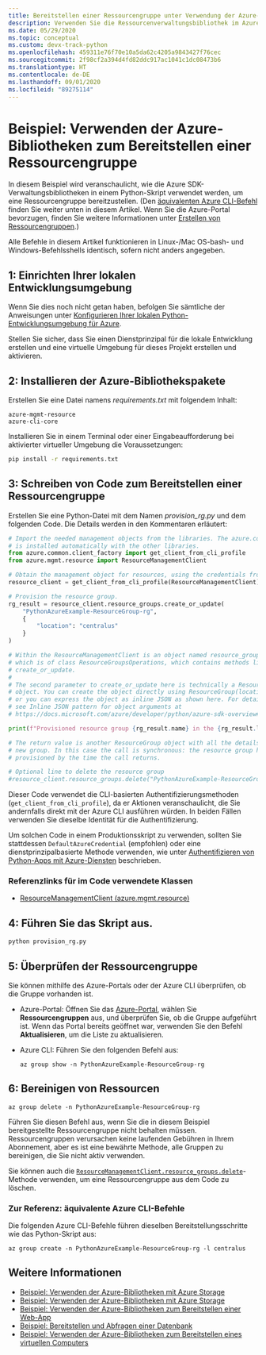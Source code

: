 ```yaml
---
title: Bereitstellen einer Ressourcengruppe unter Verwendung der Azure-Bibliotheken für Python
description: Verwenden Sie die Ressourcenverwaltungsbibliothek im Azure SDK für Python, um eine Ressourcengruppe aus Python-Code zu erstellen.
ms.date: 05/29/2020
ms.topic: conceptual
ms.custom: devx-track-python
ms.openlocfilehash: 459311e76f70e10a5da62c4205a9843427f76cec
ms.sourcegitcommit: 2f98cf2a394d4fd82ddc917ac1041c1dc08473b6
ms.translationtype: HT
ms.contentlocale: de-DE
ms.lasthandoff: 09/01/2020
ms.locfileid: "89275114"
---
```

# <a name="example-use-the-azure-libraries-to-provision-a-resource-group"></a>Beispiel: Verwenden der Azure-Bibliotheken zum Bereitstellen einer Ressourcengruppe

In diesem Beispiel wird veranschaulicht, wie die Azure SDK-Verwaltungsbibliotheken in einem Python-Skript verwendet werden, um eine Ressourcengruppe bereitzustellen. (Den [äquivalenten Azure CLI-Befehl](#for-reference-equivalent-azure-cli-commands) finden Sie weiter unten in diesem Artikel. Wenn Sie die Azure-Portal bevorzugen, finden Sie weitere Informationen unter [Erstellen von Ressourcengruppen](/azure/azure-resource-manager/management/manage-resource-groups-portal).)

Alle Befehle in diesem Artikel funktionieren in Linux-/Mac OS-bash- und Windows-Befehlsshells identisch, sofern nicht anders angegeben.

## <a name="1-set-up-your-local-development-environment"></a>1: Einrichten Ihrer lokalen Entwicklungsumgebung

Wenn Sie dies noch nicht getan haben, befolgen Sie sämtliche der Anweisungen unter [Konfigurieren Ihrer lokalen Python-Entwicklungsumgebung für Azure](configure-local-development-environment.md).

Stellen Sie sicher, dass Sie einen Dienstprinzipal für die lokale Entwicklung erstellen und eine virtuelle Umgebung für dieses Projekt erstellen und aktivieren.

## <a name="2-install-the-azure-library-packages"></a>2: Installieren der Azure-Bibliothekspakete

Erstellen Sie eine Datei namens *requirements.txt* mit folgendem Inhalt:

```text
azure-mgmt-resource
azure-cli-core
```

Installieren Sie in einem Terminal oder einer Eingabeaufforderung bei aktivierter virtueller Umgebung die Voraussetzungen:

```cmd
pip install -r requirements.txt
```

## <a name="3-write-code-to-provision-a-resource-group"></a>3: Schreiben von Code zum Bereitstellen einer Ressourcengruppe

Erstellen Sie eine Python-Datei mit dem Namen *provision_rg.py* und dem folgenden Code. Die Details werden in den Kommentaren erläutert:

```python
# Import the needed management objects from the libraries. The azure.common library
# is installed automatically with the other libraries.
from azure.common.client_factory import get_client_from_cli_profile
from azure.mgmt.resource import ResourceManagementClient

# Obtain the management object for resources, using the credentials from the CLI login.
resource_client = get_client_from_cli_profile(ResourceManagementClient)

# Provision the resource group.
rg_result = resource_client.resource_groups.create_or_update(
    "PythonAzureExample-ResourceGroup-rg",
    {
        "location": "centralus"
    }
)

# Within the ResourceManagementClient is an object named resource_groups,
# which is of class ResourceGroupsOperations, which contains methods like
# create_or_update.
#
# The second parameter to create_or_update here is technically a ResourceGroup
# object. You can create the object directly using ResourceGroup(location=LOCATION)
# or you can express the object as inline JSON as shown here. For details,
# see Inline JSON pattern for object arguments at
# https://docs.microsoft.com/azure/developer/python/azure-sdk-overview#inline-json-pattern-for-object-arguments.

print(f"Provisioned resource group {rg_result.name} in the {rg_result.location} region")

# The return value is another ResourceGroup object with all the details of the
# new group. In this case the call is synchronous: the resource group has been
# provisioned by the time the call returns.

# Optional line to delete the resource group
#resource_client.resource_groups.delete("PythonAzureExample-ResourceGroup-rg")
```

Dieser Code verwendet die CLI-basierten Authentifizierungsmethoden (`get_client_from_cli_profile`), da er Aktionen veranschaulicht, die Sie andernfalls direkt mit der Azure CLI ausführen würden. In beiden Fällen verwenden Sie dieselbe Identität für die Authentifizierung.

Um solchen Code in einem Produktionsskript zu verwenden, sollten Sie stattdessen `DefaultAzureCredential` (empfohlen) oder eine dienstprinzipalbasierte Methode verwenden, wie unter [Authentifizieren von Python-Apps mit Azure-Diensten](azure-sdk-authenticate.md) beschrieben.

### <a name="reference-links-for-classes-used-in-the-code"></a>Referenzlinks für im Code verwendete Klassen

- [ResourceManagementClient (azure.mgmt.resource)](/python/api/azure-mgmt-resource/azure.mgmt.resource.resourcemanagementclient?view=azure-python)

## <a name="4-run-the-script"></a>4: Führen Sie das Skript aus.

```cmd
python provision_rg.py
```

## <a name="5-verify-the-resource-group"></a>5: Überprüfen der Ressourcengruppe

Sie können mithilfe des Azure-Portals oder der Azure CLI überprüfen, ob die Gruppe vorhanden ist.

- Azure-Portal: Öffnen Sie das [Azure-Portal](https://portal.azure.com), wählen Sie **Ressourcengruppen** aus, und überprüfen Sie, ob die Gruppe aufgeführt ist. Wenn das Portal bereits geöffnet war, verwenden Sie den Befehl **Aktualisieren**, um die Liste zu aktualisieren.

- Azure CLI: Führen Sie den folgenden Befehl aus:

    ```azurecli
    az group show -n PythonAzureExample-ResourceGroup-rg
    ```

## <a name="6-clean-up-resources"></a>6: Bereinigen von Ressourcen

```azurecli
az group delete -n PythonAzureExample-ResourceGroup-rg
```

Führen Sie diesen Befehl aus, wenn Sie die in diesem Beispiel bereitgestellte Ressourcengruppe nicht behalten müssen. Ressourcengruppen verursachen keine laufenden Gebühren in Ihrem Abonnement, aber es ist eine bewährte Methode, alle Gruppen zu bereinigen, die Sie nicht aktiv verwenden.

Sie können auch die [`ResourceManagementClient.resource_groups.delete`](/python/api/azure-mgmt-resource/azure.mgmt.resource.resources.v2019_10_01.operations.resourcegroupsoperations?view=azure-python#delete-resource-group-name--custom-headers-none--raw-false--polling-true----operation-config-)-Methode verwenden, um eine Ressourcengruppe aus dem Code zu löschen.

### <a name="for-reference-equivalent-azure-cli-commands"></a>Zur Referenz: äquivalente Azure CLI-Befehle

Die folgenden Azure CLI-Befehle führen dieselben Bereitstellungsschritte wie das Python-Skript aus:

```azurecli
az group create -n PythonAzureExample-ResourceGroup-rg -l centralus
```

## <a name="see-also"></a>Weitere Informationen

- [Beispiel: Verwenden der Azure-Bibliotheken mit Azure Storage](azure-sdk-example-storage.md)
- [Beispiel: Verwenden der Azure-Bibliotheken mit Azure Storage](azure-sdk-example-storage-use.md)
- [Beispiel: Verwenden der Azure-Bibliotheken zum Bereitstellen einer Web-App](azure-sdk-example-web-app.md)
- [Beispiel: Bereitstellen und Abfragen einer Datenbank](azure-sdk-example-database.md)
- [Beispiel: Verwenden der Azure-Bibliotheken zum Bereitstellen eines virtuellen Computers](azure-sdk-example-virtual-machines.md)

